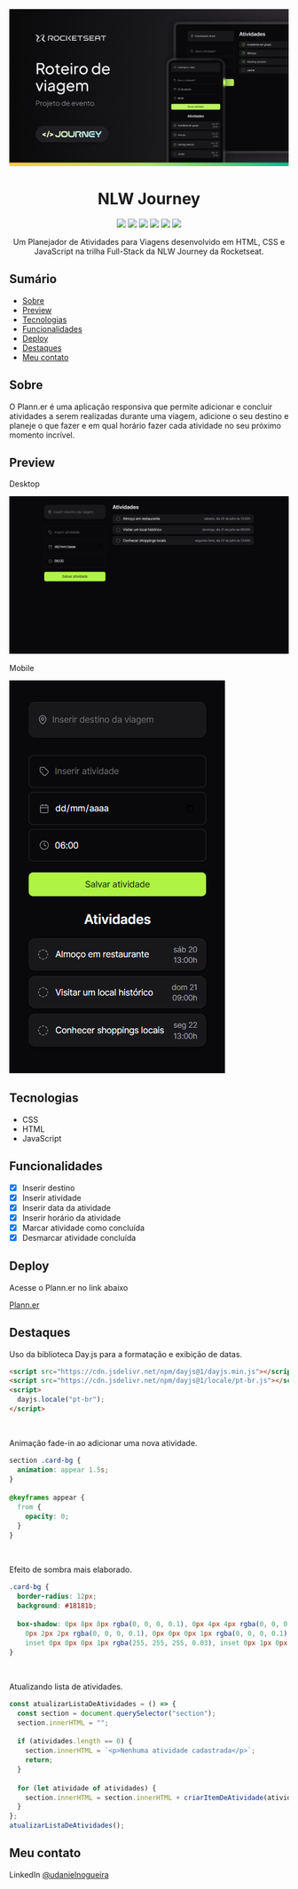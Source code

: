 <div align="center">
  <img src="./assets/img/nlw-journey.png">
  <h1>NLW Journey</h1>
   <img src="https://img.shields.io/github/languages/count/udanielnogueira/nlw-journey-fullstack">
  <img src="https://img.shields.io/github/languages/top/udanielnogueira/nlw-journey-fullstack">
  <img src="https://img.shields.io/github/languages/code-size/udanielnogueira/nlw-journey-fullstack">
  <img src="https://img.shields.io/github/last-commit/udanielnogueira/nlw-journey-fullstack">
  <img src="https://img.shields.io/github/deployments/udanielnogueira/nlw-journey-fullstack/github-pages">
  <img src="https://img.shields.io/badge/responsive-yes-ff69b4">
  <p>Um Planejador de Atividades para Viagens desenvolvido em HTML, CSS e JavaScript na trilha Full-Stack da NLW Journey da Rocketseat.</p>
 
</div>

## Sumário

- [Sobre](#about)
- [Preview](#preview)
- [Tecnologias](#built-with)
- [Funcionalidades](#key-features)
- [Deploy](#deploy)
- [Destaques](#highlights)
- [Meu contato](#contact)

<h2 id="about">Sobre</h2>

O Plann.er é uma aplicação responsiva que permite adicionar e concluir atividades a serem realizadas durante uma viagem, adicione o seu destino e planeje o que fazer e em qual horário fazer cada atividade no seu próximo momento incrível.

<h2 id="preview">Preview</h2>

Desktop

![Desktop Preview](./assets/img/desktop-screenshot.png "Desktop Preview")

Mobile

<img src="./assets/img/mobile-screenshot.png">

<h2 id="built-with">Tecnologias</h2>

- CSS
- HTML
- JavaScript

<h2 id="key-features">Funcionalidades</h2>

- [x] Inserir destino
- [x] Inserir atividade
- [x] Inserir data da atividade
- [x] Inserir horário da atividade
- [x] Marcar atividade como concluída
- [x] Desmarcar atividade concluída

<h2 id="deploy">Deploy</h2>

Acesse o Plann.er no link abaixo

[Plann.er](https://udanielnogueira.github.io/nlw-journey-fullstack/)

<h2 id="highlights">Destaques</h2>

Uso da biblioteca Day.js para a formatação e exibição de datas.

```html
<script src="https://cdn.jsdelivr.net/npm/dayjs@1/dayjs.min.js"></script>
<script src="https://cdn.jsdelivr.net/npm/dayjs@1/locale/pt-br.js"></script>
<script>
  dayjs.locale("pt-br");
</script>
```

<br>

Animação fade-in ao adicionar uma nova atividade.

```css
section .card-bg {
  animation: appear 1.5s;
}

@keyframes appear {
  from {
    opacity: 0;
  }
}
```

<br>

Efeito de sombra mais elaborado.

```css
.card-bg {
  border-radius: 12px;
  background: #18181b;

  box-shadow: 0px 8px 8px rgba(0, 0, 0, 0.1), 0px 4px 4px rgba(0, 0, 0, 0.1),
    0px 2px 2px rgba(0, 0, 0, 0.1), 0px 0px 0px 1px rgba(0, 0, 0, 0.1),
    inset 0px 0px 0px 1px rgba(255, 255, 255, 0.03), inset 0px 1px 0px rgba(255, 255, 255, 0.03);
}
```

<br>

Atualizando lista de atividades.

```js
const atualizarListaDeAtividades = () => {
  const section = document.querySelector("section");
  section.innerHTML = "";

  if (atividades.length == 0) {
    section.innerHTML = `<p>Nenhuma atividade cadastrada</p>`;
    return;
  }

  for (let atividade of atividades) {
    section.innerHTML = section.innerHTML + criarItemDeAtividade(atividade);
  }
};
atualizarListaDeAtividades();
```

<h2 id="contact">Meu contato</h2>

LinkedIn [@udanielnogueira](https://www.linkedin.com/in/udanielnogueira/)
